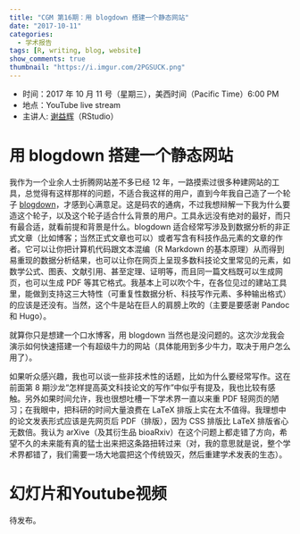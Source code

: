 ```yaml
---
title: "CGM 第16期：用 blogdown 搭建一个静态网站"
date: "2017-10-11"
categories:
  - 学术报告
tags: [R, writing, blog, website]
show_comments: true
thumbnail: "https://i.imgur.com/2PGSUCK.png"
---
```


- 时间：2017 年 10 月 11 号（星期三），美西时间（Pacific Time）6:00 PM
- 地点：YouTube live stream 
- 主讲人: [谢益辉](https://yihui.name/en/)（RStudio）

# 用 blogdown 搭建一个静态网站

我作为一个业余人士折腾网站差不多已经 12 年，一路摸索过很多种建网站的工具，总觉得有这样那样的问题，不适合我这样的用户，直到今年我自己造了一个轮子 [blogdown](https://github.com/rstudio/blogdown)，才感到心满意足。这是码农的通病，不过我想辩解一下我为什么要造这个轮子，以及这个轮子适合什么背景的用户。工具永远没有绝对的最好，而只有最合适，就看前提和背景是什么。blogdown 适合经常写涉及到数据分析的非正式文章（比如博客；当然正式文章也可以）或者写含有科技作品元素的文章的作者。它可以让你把计算机代码跟文本混编（R Markdown 的基本原理）从而得到易重现的数据分析结果，也可以让你在网页上呈现多数科技论文里常见的元素，如数学公式、图表、文献引用、甚至定理、证明等，而且同一篇文档既可以生成网页，也可以生成 PDF 等其它格式。我基本上可以吹个牛，在各位见过的建站工具里，能做到支持这三大特性（可重复性数据分析、科技写作元素、多种输出格式）的应该是还没有。当然，这个牛是站在巨人的肩膀上吹的（主要是要感谢 Pandoc 和 Hugo）。

就算你只是想建一个口水博客，用 blogdown 当然也是没问题的。这次沙龙我会演示如何快速搭建一个有超级牛力的网站（具体能用到多少牛力，取决于用户怎么用了）。

如果听众感兴趣，我也可以谈一些非技术性的话题，比如为什么要经常写作。这在前面第 8 期沙龙“怎样提高英文科技论文的写作”中似乎有提及，我也比较有感触。另外如果时间允许，我也很想吐槽一下学术界一直以来重 PDF 轻网页的陋习；在我眼中，把科研的时间大量浪费在 LaTeX 排版上实在太不值得。我理想中的论文发表形式应该是先网页后 PDF（排版），因为 CSS 排版比 LaTeX 排版省心无数倍。我认为 arXive（及其衍生品 bioaRxiv）在这个问题上都走错了方向，希望不久的未来能有真的猛士出来把这条路扭转过来（对，我的意思就是说，整个学术界都错了，我们需要一场大地震把这个传统毁灭，然后重建学术发表的生态）。

# 幻灯片和Youtube视频

待发布。

